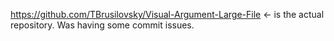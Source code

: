 https://github.com/TBrusilovsky/Visual-Argument-Large-File <- is the actual repository. Was having some commit issues. 
